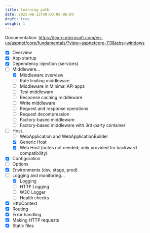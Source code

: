 ```yaml
---
title: learning path
date: 2023-08-15T00:00:00-06:00
draft: true
weight: 1
---
```


Documentation: https://learn.microsoft.com/en-us/aspnet/core/fundamentals/?view=aspnetcore-7.0&tabs=windows

- [x] Overview
- [x] App startup
- [x] Dependency injection (services)
- [ ] Middleware...
  - [x] Middleware overview
  - [ ] Rate limiting middleware 
  - [ ] Middleware in Minimal API apps
  - [ ] Test middleware
  - [ ] Response caching middleware
  - [ ] Write middleware
  - [ ] Request and response operations
  - [ ] Request decompression
  - [ ] Factory-based middleware
  - [ ] Factory-based middleware with 3rd-party container
- [ ] Host...
  - [ ] WebApplication and WebApplicationBuilder
  - [x] Generic Host
  - [x] Web Host (notes not needed; only provided for backward compatibility)
- [x] Configuration
- [ ] Options
- [x] Environments (dev, stage, prod)
- [ ] Logging and monitoring...
  - [x] Logging
  - [ ] HTTP Logging
  - [ ] W3C Logger
  - [ ] Health checks
- [x] HttpContext
- [x] Routing
- [x] Error handling
- [x] Making HTTP requests
- [x] Static files